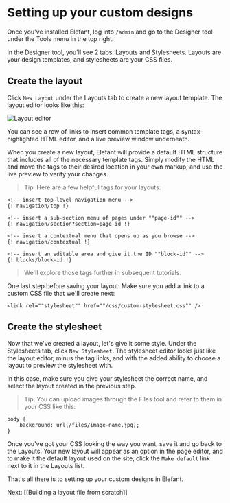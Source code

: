 # Setting up your custom designs

Once you've installed Elefant, log into `/admin` and go to the Designer tool under the Tools menu in the top right.

In the Designer tool, you'll see 2 tabs: Layouts and Stylesheets. Layouts are your design templates, and stylesheets are your CSS files.

## Create the layout

Click `New Layout` under the Layouts tab to create a new layout template. The layout editor looks like this:

![Layout editor](http://jbroadway.github.com/elefant/wiki/layout-editor.png)

You can see a row of links to insert common template tags, a syntax-highlighted HTML editor, and a live preview window underneath.

When you create a new layout, Elefant will provide a default HTML structure that includes all of the necessary template tags. Simply modify the HTML and move the tags to their desired location in your own markup, and use the live preview to verify your changes.

> Tip: Here are a few helpful tags for your layouts:

    <!-- insert top-level navigation menu -->
    {! navigation/top !}
    
    <!-- insert a sub-section menu of pages under ""page-id"" -->
    {! navigation/section?section=page-id !}
    
    <!-- insert a contextual menu that opens up as you browse -->
    {! navigation/contextual !}
    
    <!-- insert an editable area and give it the ID ""block-id"" -->
    {! blocks/block-id !}

> We'll explore those tags further in subsequent tutorials.

One last step before saving your layout: Make sure you add a link to a custom CSS file that we'll create next:

    <link rel=""stylesheet"" href=""/css/custom-stylesheet.css"" />

## Create the stylesheet

Now that we've created a layout, let's give it some style. Under the Stylesheets tab, click `New Stylesheet`. The stylesheet editor looks just like the layout editor, minus the tag links, and with the added ability to choose a layout to preview the stylesheet with.

In this case, make sure you give your stylesheet the correct name, and select the layout created in the previous step.

> Tip: You can upload images through the Files tool and refer to them in your CSS like this:

~~~
body {
    background: url(/files/image-name.jpg);
}
~~~

Once you've got your CSS looking the way you want, save it and go back to the Layouts. Your new layout will appear as an option in the page editor, and to make it the default layout used on the site, click the `Make default` link next to it in the Layouts list.

That's all there is to setting up your custom designs in Elefant.

Next: [[Building a layout file from scratch]]